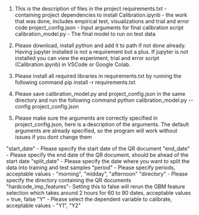 1. This is the description of files in the project
	requirements.txt - containing project dependencies to install
	Calibration.ipynb - the work that was done, includes empirical test, visualizations and trial and error code 
	project_config.json - Input arguments for final calibration script
	calibration_model.py - The final model to run on test data

2. Please download, install python and add it to path if not done already. Having jupyter installed is not a requirement but a plus. If jupyter is not installed you can view the experiment, trial and error script (Calibration.ipynb) in VSCode or Google Colab.

2. Please install all required libraries in requirements.txt by running the following command
		pip install -r requirements.txt

3. Please save calibration_model.py and project_config.json in the same directory and run the following command
		python calibration_model.py --config project_config.json

4. Please make sure the arguments are correctly specified in project_config.json, here is a description of the arguments. The default arguments are already specified, so the program will work without issues if you dont change them

"start_date" - Please specify the start date of the QR document
"end_date" - Please specify the end date of the QR document, should be ahead of the start date
"split_date" - Please specify the date where you want to split the data into training and test samples
"period" - Please specify periods, acceptable values - "morning", "midday", "afternoon"
"directory" - Please specify the directory containing the QR documents
"hardcode_imp_features"- Setting this to false will rerun the GBM feature selection which takes around 2 hours for 60 to 90 dates, acceptable values = true, false
"Y" - Please select the dependent variable to calibrate, acceptable values - "Y1", "Y2"